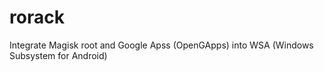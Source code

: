 # rorack
Integrate Magisk root and Google Apss (OpenGApps) into WSA (Windows Subsystem for Android)
